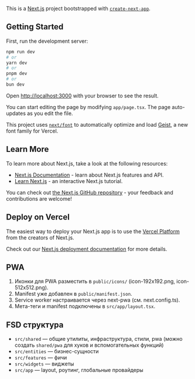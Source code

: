 This is a [Next.js](https://nextjs.org) project bootstrapped with [`create-next-app`](https://nextjs.org/docs/app/api-reference/cli/create-next-app).

## Getting Started

First, run the development server:

```bash
npm run dev
# or
yarn dev
# or
pnpm dev
# or
bun dev
```

Open [http://localhost:3000](http://localhost:3000) with your browser to see the result.

You can start editing the page by modifying `app/page.tsx`. The page auto-updates as you edit the file.

This project uses [`next/font`](https://nextjs.org/docs/app/building-your-application/optimizing/fonts) to automatically optimize and load [Geist](https://vercel.com/font), a new font family for Vercel.

## Learn More

To learn more about Next.js, take a look at the following resources:

- [Next.js Documentation](https://nextjs.org/docs) - learn about Next.js features and API.
- [Learn Next.js](https://nextjs.org/learn) - an interactive Next.js tutorial.

You can check out [the Next.js GitHub repository](https://github.com/vercel/next.js) - your feedback and contributions are welcome!

## Deploy on Vercel

The easiest way to deploy your Next.js app is to use the [Vercel Platform](https://vercel.com/new?utm_medium=default-template&filter=next.js&utm_source=create-next-app&utm_campaign=create-next-app-readme) from the creators of Next.js.

Check out our [Next.js deployment documentation](https://nextjs.org/docs/app/building-your-application/deploying) for more details.

## PWA

1. Иконки для PWA разместить в `public/icons/` (icon-192x192.png, icon-512x512.png).
2. Manifest уже добавлен в `public/manifest.json`.
3. Service worker настраивается через next-pwa (см. next.config.ts).
4. Мета-теги и manifest подключены в `src/app/layout.tsx`.

## FSD структура

- `src/shared` — общие утилиты, инфраструктура, стили, pwa (можно создать `shared/pwa` для хуков и вспомогательных функций)
- `src/entities` — бизнес-сущности
- `src/features` — фичи
- `src/widgets` — виджеты
- `src/app` — layout, роутинг, глобальные провайдеры

